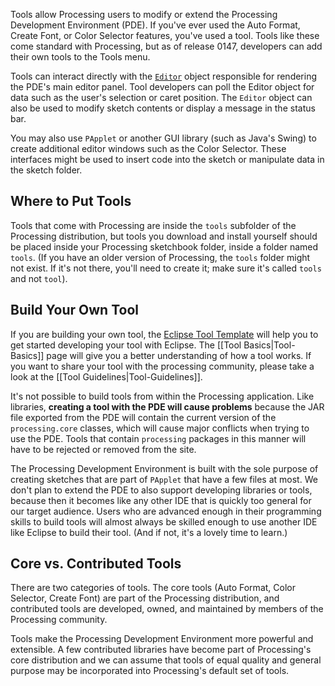 Tools allow Processing users to modify or extend the Processing Development Environment (PDE). If you've ever used the Auto Format, Create Font, or Color Selector features, you've used a tool. Tools like these come standard with Processing, but as of release 0147, developers can add their own tools to the Tools menu.

Tools can interact directly with the [`Editor`](https://github.com/processing/processing/blob/master/app/src/processing/app/Editor.java) object responsible for rendering the PDE's main editor panel. Tool developers can poll the Editor object for data such as the user's selection or caret position. The `Editor` object can also be used to modify sketch contents or display a message in the status bar.

You may also use `PApplet` or another GUI library (such as Java's Swing) to create additional editor windows such as the Color Selector. These interfaces might be used to insert code into the sketch or manipulate data in the sketch folder.

## Where to Put Tools

Tools that come with Processing are inside the `tools` subfolder of the Processing distribution, but tools you download and install yourself should be placed inside your Processing sketchbook folder, inside a folder named `tools`. (If you have an older version of Processing, the `tools` folder might not exist. If it's not there, you'll need to create it; make sure it's called `tools` and not `tool`).

## Build Your Own Tool
If you are building your own tool, the [Eclipse Tool Template](https://github.com/processing/processing-tool-template) will help you to get started developing your tool with Eclipse. The [[Tool Basics|Tool-Basics]] page will give you a better understanding of how a tool works. If you want to share your tool with the processing community, please take a look at the [[Tool Guidelines|Tool-Guidelines]].

It's not possible to build tools from within the Processing application. Like libraries, **creating a tool with the PDE will cause problems** because the JAR file exported from the PDE will contain the current version of the `processing.core` classes, which will cause major conflicts when trying to use the PDE. Tools that contain `processing` packages in this manner will have to be rejected or removed from the site.

The Processing Development Environment is built with the sole purpose of creating sketches that are part of `PApplet` that have a few files at most. We don't plan to extend the PDE to also support developing libraries or tools, because then it becomes like any other IDE that is quickly too general for our target audience. Users who are advanced enough in their programming skills to build tools will almost always be skilled enough to use another IDE like Eclipse to build their tool. (And if not, it's a lovely time to learn.)

## Core vs. Contributed Tools

There are two categories of tools. The core tools (Auto Format, Color Selector, Create Font) are part of the Processing distribution, and contributed tools are developed, owned, and maintained by members of the Processing community.

Tools make the Processing Development Environment more powerful and extensible. A few contributed libraries have become part of Processing's core distribution and we can assume that tools of equal quality and general purpose may be incorporated into Processing's default set of tools.